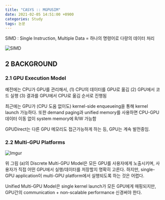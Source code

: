 ```yaml
---
title: "CASYS :: MGPUSIM"
date: 2021-02-05 14:51:00 +0900
categories: Study
tags: 논문
---
```


SIMD : Single Instruction, Multiple Data = 하나의 명령어로 다량의 데이터 처리

![SIMD](https://blogfiles.pstatic.net/MjAxNzEwMjdfMTUz/MDAxNTA5MDQ2NjE1NTg4.NGT4eNVYD18sd74PE2y8CwriGOMoL4Cxad6nMEUGE2Ug.U4B8FH96YrwHa3rXpAWjvSFiCIzjuEh2zMQra9z6AkYg.GIF.sorkelf/37208.gif)

## 2 BACKGROUND

### 2.1 GPU Execution Model

예전에는 CPU가 GPU를 관리해서, (1) CPU의 데이터를 GPU로 옮김 (2) GPU에서 코드 실행 (3) 결과를 GPU에서 CPU로 옮김 순서로 진행됨

최근에는 GPU가 (CPU 도움 없이도) kernel-side enqueueing을 통해 kernel launch 가능하다.
또한 demand paging과 unified memory를 사용하면 CPU-GPU 데이터 이동 없이 system memory에 R/W 가능함

GPUDirect는 다른 GPU 메모리도 접근가능하게 하는 등, GPU는 계속 발전중임.

### 2.2  Multi-GPU Platforms

![Imgur](https://imgur.com/5RcBfEY.png)

위 그림 (a)의 Discrete Multi-GPU Model은 모든 GPU를 사용자에게 노출시키며, 사용자가 직접 어떤 GPU에서 실행/데이터를 저장할지 명확히 고른다.
하지만, single-GPU application이 multi-GPU platform에서 실행되도록 하는 것은 어렵다.

Unified Multi-GPU Model은 single kernel launch가 모든 GPU에게 매핑되지만, GPU간의 communication + non-scalable performance 신경써야 한다.









